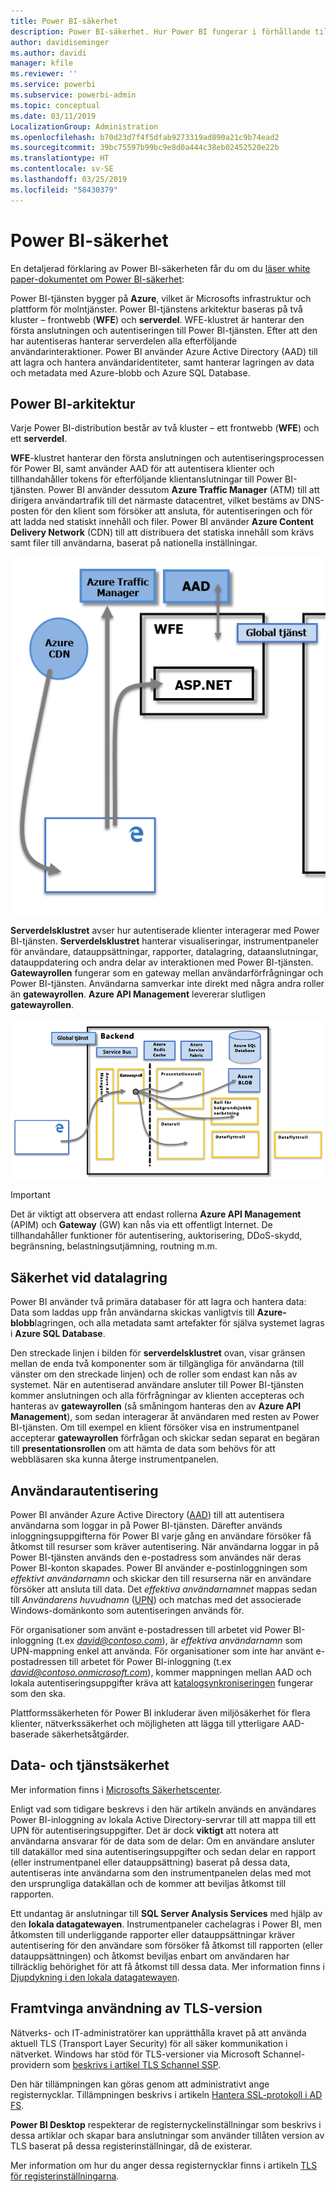 ```yaml
---
title: Power BI-säkerhet
description: Power BI-säkerhet. Hur Power BI fungerar i förhållande till Azure Active Directory och andra Azure-tjänster. Det här avsnittet innehåller också en länk till ett dokument med mer information.
author: davidiseminger
ms.author: davidi
manager: kfile
ms.reviewer: ''
ms.service: powerbi
ms.subservice: powerbi-admin
ms.topic: conceptual
ms.date: 03/11/2019
LocalizationGroup: Administration
ms.openlocfilehash: b70d23d7f4f5dfab9273319ad890a21c9b74ead2
ms.sourcegitcommit: 39bc75597b99bc9e8d0a444c38eb02452520e22b
ms.translationtype: HT
ms.contentlocale: sv-SE
ms.lasthandoff: 03/25/2019
ms.locfileid: "58430379"
---
```

# <a name="power-bi-security"></a>Power BI-säkerhet

En detaljerad förklaring av Power BI-säkerheten får du om du [läser white paper-dokumentet om Power BI-säkerhet](whitepaper-powerbi-security.md):

Power BI-tjänsten bygger på **Azure**, vilket är Microsofts infrastruktur och plattform för molntjänster. Power BI-tjänstens arkitektur baseras på två kluster – frontwebb (**WFE**) och **serverdel**. WFE-klustret är hanterar den första anslutningen och autentiseringen till Power BI-tjänsten. Efter att den har autentiseras hanterar serverdelen alla efterföljande användarinteraktioner. Power BI använder Azure Active Directory (AAD) till att lagra och hantera användaridentiteter, samt hanterar lagringen av data och metadata med Azure-blobb och Azure SQL Database.

## <a name="power-bi-architecture"></a>Power BI-arkitektur

Varje Power BI-distribution består av två kluster – ett frontwebb (**WFE**) och ett **serverdel**.

**WFE**-klustret hanterar den första anslutningen och autentiseringsprocessen för Power BI, samt använder AAD för att autentisera klienter och tillhandahåller tokens för efterföljande klientanslutningar till Power BI-tjänsten. Power BI använder dessutom **Azure Traffic Manager** (ATM) till att dirigera användartrafik till det närmaste datacentret, vilket bestäms av DNS-posten för den klient som försöker att ansluta, för autentiseringen och för att ladda ned statiskt innehåll och filer. Power BI använder **Azure Content Delivery Network** (CDN) till att distribuera det statiska innehåll som krävs samt filer till användarna, baserat på nationella inställningar.

![](media/service-admin-power-bi-security/pbi_security_v2_wfe.png)

**Serverdelsklustret** avser hur autentiserade klienter interagerar med Power BI-tjänsten. **Serverdelsklustret** hanterar visualiseringar, instrumentpaneler för användare, datauppsättningar, rapporter, datalagring, dataanslutningar, datauppdatering och andra delar av interaktionen med Power BI-tjänsten. **Gatewayrollen** fungerar som en gateway mellan användarförfrågningar och Power BI-tjänsten. Användarna samverkar inte direkt med några andra roller än **gatewayrollen**. **Azure API Management** levererar slutligen **gatewayrollen**.

![](media/service-admin-power-bi-security/pbi_security_v2_backend_updated.png)

> [!IMPORTANT]
> Det är viktigt att observera att endast rollerna **Azure API Management** (APIM) och **Gateway** (GW) kan nås via ett offentligt Internet. De tillhandahåller funktioner för autentisering, auktorisering, DDoS-skydd, begränsning, belastningsutjämning, routning m.m.

## <a name="data-storage-security"></a>Säkerhet vid datalagring

Power BI använder två primära databaser för att lagra och hantera data: Data som laddas upp från användarna skickas vanligtvis till **Azure-blobb**lagringen, och alla metadata samt artefakter för själva systemet lagras i **Azure SQL Database**.

Den streckade linjen i bilden för **serverdelsklustret** ovan, visar gränsen mellan de enda två komponenter som är tillgängliga för användarna (till vänster om den streckade linjen) och de roller som endast kan nås av systemet. När en autentiserad användare ansluter till Power BI-tjänsten kommer anslutningen och alla förfrågningar av klienten accepteras och hanteras av **gatewayrollen** (så småningom hanteras den av **Azure API Management**), som sedan interagerar åt användaren med resten av Power BI-tjänsten. Om till exempel en klient försöker visa en instrumentpanel accepterar **gatewayrollen** förfrågan och skickar sedan separat en begäran till **presentationsrollen** om att hämta de data som behövs för att webbläsaren ska kunna återge instrumentpanelen.

## <a name="user-authentication"></a>Användarautentisering

Power BI använder Azure Active Directory ([AAD](http://azure.microsoft.com/services/active-directory/)) till att autentisera användarna som loggar in på Power BI-tjänsten. Därefter används inloggningsuppgifterna för Power BI varje gång en användare försöker få åtkomst till resurser som kräver autentisering. När användarna loggar in på Power BI-tjänsten används den e-postadress som användes när deras Power BI-konton skapades. Power BI använder e-postinloggningen som *effektivt användarnamn* och skickar den till resurserna när en användare försöker att ansluta till data. Det *effektiva användarnamnet* mappas sedan till *Användarens huvudnamn* ([UPN](https://msdn.microsoft.com/library/windows/desktop/aa380525\(v=vs.85\).aspx)) och matchas med det associerade Windows-domänkonto som autentiseringen används för.

För organisationer som använt e-postadressen till arbetet vid Power BI-inloggning (t.ex <em>david@contoso.com</em>), är *effektiva användarnamn* som UPN-mappning enkel att använda. För organisationer som inte har använt e-postadressen till arbetet för Power BI-inloggning (t.ex <em>david@contoso.onmicrosoft.com</em>), kommer mappningen mellan AAD och lokala autentiseringsuppgifter kräva att [katalogsynkroniseringen](https://technet.microsoft.com/library/jj573653.aspx) fungerar som den ska.

Plattformssäkerheten för Power BI inkluderar även miljösäkerhet för flera klienter, nätverkssäkerhet och möjligheten att lägga till ytterligare AAD-baserade säkerhetsåtgärder.

## <a name="data-and-service-security"></a>Data- och tjänstsäkerhet

Mer information finns i [Microsofts Säkerhetscenter](https://www.microsoft.com/trustcenter).

Enligt vad som tidigare beskrevs i den här artikeln används en användares Power BI-inloggning av lokala Active Directory-servrar till att mappa till ett UPN för autentiseringsuppgifter. Det är dock **viktigt** att notera att användarna ansvarar för de data som de delar: Om en användare ansluter till datakällor med sina autentiseringsuppgifter och sedan delar en rapport (eller instrumentpanel eller datauppsättning) baserat på dessa data, autentiseras inte användarna som den instrumentpanelen delas med mot den ursprungliga datakällan och de kommer att beviljas åtkomst till rapporten.

Ett undantag är anslutningar till **SQL Server Analysis Services** med hjälp av den **lokala datagatewayen**. Instrumentpaneler cachelagras i Power BI, men åtkomsten till underliggande rapporter eller datauppsättningar kräver autentisering för den användare som försöker få åtkomst till rapporten (eller datauppsättningen) och åtkomst beviljas enbart om användaren har tillräcklig behörighet för att få åtkomst till dessa data. Mer information finns i [Djupdykning i den lokala datagatewayen](service-gateway-onprem-indepth.md).

## <a name="enforcing-tls-version-usage"></a>Framtvinga användning av TLS-version

Nätverks- och IT-administratörer kan upprätthålla kravet på att använda aktuell TLS (Transport Layer Security) för all säker kommunikation i nätverket. Windows har stöd för TLS-versioner via Microsoft Schannel-providern som [beskrivs i artikel TLS Schannel SSP](https://docs.microsoft.com/windows/desktop/SecAuthN/protocols-in-tls-ssl--schannel-ssp-).

Den här tillämpningen kan göras genom att administrativt ange registernycklar. Tillämpningen beskrivs i artikeln [Hantera SSL-protokoll i AD FS](https://docs.microsoft.com/windows-server/identity/ad-fs/operations/manage-ssl-protocols-in-ad-fs). 

**Power BI Desktop** respekterar de registernyckelinställningar som beskrivs i dessa artiklar och skapar bara anslutningar som använder tillåten version av TLS baserat på dessa registerinställningar, då de existerar.

Mer information om hur du anger dessa registernycklar finns i artikeln [TLS för registerinställningarna](https://docs.microsoft.com/windows-server/security/tls/tls-registry-settings).
